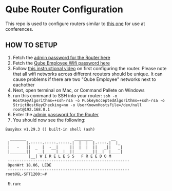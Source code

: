 # Qube Router Configuration

This repo is used to configure routers similar to [this one](https://www.amazon.com/dp/B09N72FMH5?ref=ppx_yo2ov_dt_b_fed_asin_title) for use at conferences.

## HOW TO SETUP

1. Fetch the [admin password for the Router here](https://start.1password.com/open/i?a=YSMHNCAEVNFZTOOBO6BKFKX63U&v=by76lmejjnc4vdasehbe4zqlf4&i=6bxh3ernj5dnrf6cfdzu76nqea&h=qubemoney.1password.com)
2. Fetch the [Qube Employee Wifi password here](https://start.1password.com/open/i?a=YSMHNCAEVNFZTOOBO6BKFKX63U&v=ynsgmvelvhk5wq7nkfhvkyqcbm&i=ytowydxkivcbxllbpb5zd7xksm&h=qubemoney.1password.com)
3. Follow [this instructional video](https://vimeo.com/1046890150) on first configuring the router. Please note that all wifi networks across different reouters should be unique. It can cause problems if there are two "Qube Employee" networks next to eachother
4. Next, open terminal on Mac, or Command Pallete on Windows
5. run this command to SSH into your router: ```ssh -o HostKeyAlgorithms=+ssh-rsa -o PubkeyAcceptedAlgorithms=+ssh-rsa -o StrictHostKeyChecking=no -o UserKnownHostsFile=/dev/null root@192.168.8.1```
7. Enter the [admin password for the Router](https://start.1password.com/open/i?a=YSMHNCAEVNFZTOOBO6BKFKX63U&v=by76lmejjnc4vdasehbe4zqlf4&i=6bxh3ernj5dnrf6cfdzu76nqea&h=qubemoney.1password.com)
8. You should now see the following:
```
BusyBox v1.29.3 () built-in shell (ash)

  _______                     ________        __
 |       |.-----.-----.-----.|  |  |  |.----.|  |_
 |   -   ||  _  |  -__|     ||  |  |  ||   _||   _|
 |_______||   __|_____|__|__||________||__|  |____|
          |__| W I R E L E S S   F R E E D O M
 -----------------------------------------------------
 OpenWrt 18.06, LEDE
 -----------------------------------------------------
root@GL-SFT1200:~#
```
9. run: 
